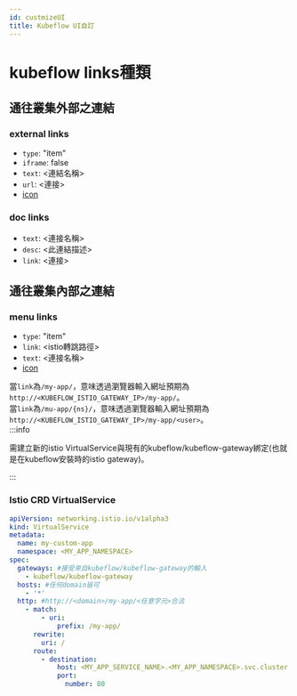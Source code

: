 ```yaml
---
id: custmizeUI
title: Kubeflow UI自訂
---
```


# kubeflow links種類
## 通往叢集外部之連結
### external links
* `type`: "item"
* `iframe`: false
* `text`: <連結名稱>
* `url`: <連接>
* [icon](https://github.com/PolymerElements/iron-icons)

### doc links
* `text`: <連接名稱>
* `desc`: <此連結描述>
* `link`: <連接>

## 通往叢集內部之連結
### menu links
* `type`: "item"
* `link`: <istio轉跳路徑>
* `text`: <連接名稱>
* [icon](https://github.com/PolymerElements/iron-icons)

當`link`為`/my-app/`，意味透過瀏覽器輸入網址預期為`http://<KUBEFLOW_ISTIO_GATEWAY_IP>/my-app/`。<br/>
當`link`為`/mu-app/{ns}/`，意味透過瀏覽器輸入網址預期為`http://<KUBEFLOW_ISTIO_GATEWAY_IP>/my-app/<user>`。<br/>
:::info

需建立新的istio VirtualService與現有的kubeflow/kubeflow-gateway綁定(也就是在kubeflow安裝時的istio gateway)。

:::

### Istio CRD VirtualService
```yaml
apiVersion: networking.istio.io/v1alpha3
kind: VirtualService
metadata:
  name: my-custom-app
  namespace: <MY_APP_NAMESPACE>
spec:
  gateways: #接受來自kubeflow/kubeflow-gateway的輸入
    - kubeflow/kubeflow-gateway
  hosts: #任何domain皆可
    - '*'
  http: #http://<domain>/my-app/<任意字元>合法
    - match:
        - uri:
            prefix: /my-app/
      rewrite:
        uri: /
      route:
        - destination:
            host: <MY_APP_SERVICE_NAME>.<MY_APP_NAMESPACE>.svc.cluster.local
            port:
              number: 80
```